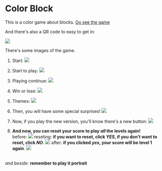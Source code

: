 # Color Block

This is a color game about blocks.
[Go see the game](https://yufeixian.github.io/Color_Block/)

And there's also a QR code to easy to get in:


![](https://yufeixian.github.io/Color_Block/img/QRCode.png)


There's some images of the game.

1. Start:
  ![](https://yufeixian.github.io/Color_Block/img/start.png)

2. Start to play:
  ![](https://yufeixian.github.io/Color_Block/img/playStart.png)

3. Playing continue:
  ![](https://yufeixian.github.io/Color_Block/img/playContinue.png)

4. Win or lose:
  ![](https://yufeixian.github.io/Color_Block/img/playFinished.png)

5. Themes:
  ![](https://yufeixian.github.io/Color_Block/img/freeTheme.png)

6. Then, you will have some special surprises!
  ![](https://yufeixian.github.io/Color_Block/img/specialTheme.jpg)

7. Now, if you play the new version, you'll know there's a new button:
  ![](https://yufeixian.github.io/Color_Block/img/btnReset.jpg)

8. **And now, you can reset your score to play ***all*** the levels again!**<br />
  before:
  ![](https://yufeixian.github.io/Color_Block/img/playContinue.png)
  reseting: **if you want to reset, click *YES*, if you don't want to reset, click *NO***.
  ![](https://yufeixian.github.io/Color_Block/img/onReset.png)
  after: **if you clicked *yes*, your score will be level 1 again**.
  ![](https://yufeixian.github.io/Color_Block/img/playStart.png)<br /><br />

*and beside:* **remember to play it portrait**
